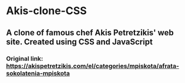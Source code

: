 # Akis-clone-CSS

## A clone of famous chef Akis Petretzikis' web site. Created using CSS and JavaScript
### Original link: https://akispetretzikis.com/el/categories/mpiskota/afrata-sokolatenia-mpiskota
